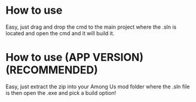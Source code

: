 # How to use
Easy, just drag and drop the cmd to the main project where the .sln is located and open the cmd and it will build it.

# How to use (APP VERSION) (RECOMMENDED)
Easy, just extract the zip into your Among Us mod folder where the .sln file is then open the .exe and pick a build option!

